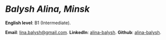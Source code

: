 # *Balysh Alina, Minsk*

**English level**: B1 (Intermediate).

**Email**: lina.balysh@gmail.com.
**LinkedIn**: [alina-balysh](https://www.linkedin.com/in/alina-balysh/).
**Github**: [alina-balysh](https://github.com/alina-balysh/).
